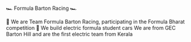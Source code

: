 <h>🏎️ Formula Barton Racing 🏎️<h>
                                 
🏁 We are Team Formula Barton Racing, participating in the Formula Bharat competition 🏁
We build electric formula student cars
We are from GEC Barton Hill and are the first electric team from Kerala
